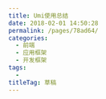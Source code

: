 ```yaml
---
title: Umi使用总结
date: 2018-02-01 14:50:28
permalink: /pages/78ad64/
categories: 
  - 前端
  - 应用框架
  - 开发框架
tags: 
  - 
titleTag: 草稿
---
```


